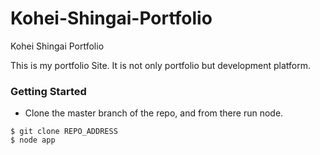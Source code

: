 Kohei-Shingai-Portfolio
=====================

Kohei Shingai Portfolio


This is my portfolio Site. It is not only portfolio but development platform.

### Getting Started

+ Clone the master branch of the repo, and from there run node.

```
$ git clone REPO_ADDRESS
$ node app
```
